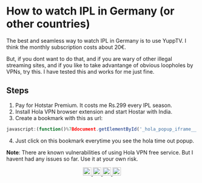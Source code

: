 
# How to watch IPL in Germany (or other countries)

The best and seamless way to watch IPL in Germany is to use YuppTV. I think the monthly subscription costs about 20€.

But, if you dont want to do that, and if you are wary of other illegal streaming sites, and if you like to take advantange of obvious loopholes by VPNs, try this. I have tested this and works for me just fine.

## Steps

1. Pay for Hotstar Premium. It costs me Rs.299 every IPL season.
2. Install Hola VPN browser extension and start Hostar with India.
3. Create a bookmark with this as url:
```js
javascript:(function()%7Bdocument.getElementById('_hola_popup_iframe__').remove()%3Bdocument.querySelector('body%20%3E%20div%3Anth-child(9)').hidden%20%3D%20true%7D)()
```
4. Just click on this bookmark everytime you see the hola time out popup.

**Note**: There are known vulnerabilities of using Hola VPN free service. But I havent had any issues so far. Use it at your own risk.

<p align='center'>
  <a href="https://www.linkedin.com/in/sreeramofficial/">
    <img alt="Sreeram Padmanabhan" width="22px" src="https://cdn.jsdelivr.net/npm/simple-icons@v3/icons/linkedin.svg" />
  </a>

  <a href="https://instagram.com/sreeramofficial">
    <img alt="Sreeram Instageam" width="22px" src="https://cdn.jsdelivr.net/npm/simple-icons@v3/icons/instagram.svg" />
  </a>

  <a href="https://github.com/sreeramofficial">
    <img alt="Sreeram Instagram" width="22px" src="https://cdn.jsdelivr.net/npm/simple-icons@v3/icons/github.svg" />
  </a>

  <a href="https://twitter.com/sreeramofficial">
    <img alt="Sreeram Instageam" width="22px" src="https://cdn.jsdelivr.net/npm/simple-icons@v3/icons/twitter.svg" />
  </a>

</p>
